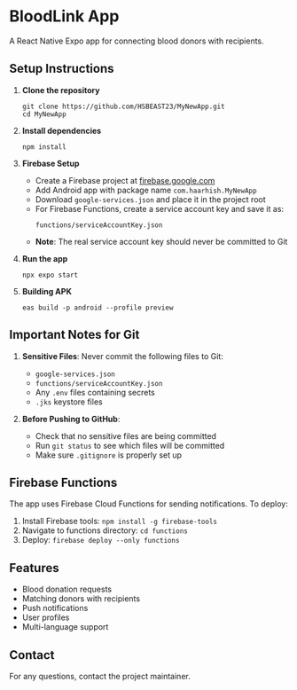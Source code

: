 # BloodLink App

A React Native Expo app for connecting blood donors with recipients.

## Setup Instructions

1. **Clone the repository**
   ```
   git clone https://github.com/HSBEAST23/MyNewApp.git
   cd MyNewApp
   ```

2. **Install dependencies**
   ```
   npm install
   ```

3. **Firebase Setup**
   - Create a Firebase project at [firebase.google.com](https://firebase.google.com)
   - Add Android app with package name `com.haarhish.MyNewApp`
   - Download `google-services.json` and place it in the project root
   - For Firebase Functions, create a service account key and save it as:
     ```
     functions/serviceAccountKey.json
     ```
   - **Note**: The real service account key should never be committed to Git

4. **Run the app**
   ```
   npx expo start
   ```

5. **Building APK**
   ```
   eas build -p android --profile preview
   ```

## Important Notes for Git

1. **Sensitive Files**: Never commit the following files to Git:
   - `google-services.json`
   - `functions/serviceAccountKey.json`
   - Any `.env` files containing secrets
   - `.jks` keystore files

2. **Before Pushing to GitHub**:
   - Check that no sensitive files are being committed
   - Run `git status` to see which files will be committed
   - Make sure `.gitignore` is properly set up

## Firebase Functions

The app uses Firebase Cloud Functions for sending notifications. To deploy:

1. Install Firebase tools: `npm install -g firebase-tools`
2. Navigate to functions directory: `cd functions`
3. Deploy: `firebase deploy --only functions`

## Features

- Blood donation requests
- Matching donors with recipients
- Push notifications
- User profiles
- Multi-language support

## Contact

For any questions, contact the project maintainer.
